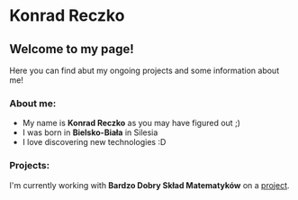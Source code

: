 # Konrad Reczko  
## Welcome to my page!  
Here you can find abut my ongoing projects and some information about me!  
### About me:
- My name is **Konrad Reczko** as you may have figured out ;)
- I was born in **Bielsko-Biała** in Silesia
- I love discovering new technologies :D  
### Projects:
I'm currently working with **Bardzo Dobry Skład Matematyków** on a [project](https://github.com/AGH-Narzedzia-Informatyczne-2021-2022/Bardzo-Dobry-Sklad-Matematykow).

